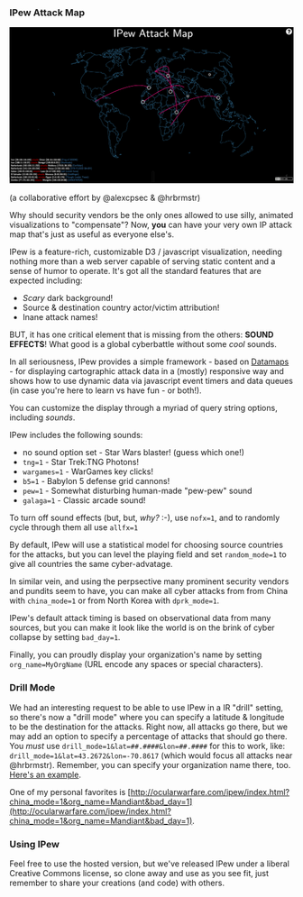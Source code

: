 ### IPew Attack Map

![img](pewpew.png)

(a collaborative effort by @alexcpsec & @hrbrmstr)

Why should security vendors be the only ones allowed to use silly, animated visualizations to "compensate"? Now, **you** can have your very own IP attack map that's just as useful as everyone else's.

IPew is a feature-rich, customizable D3 / javascript visualization, needing nothing more than a web server capable of serving static content and a sense of humor to operate. It's got all the standard features that are expected including:

- _Scary_ dark background!
- Source & destination country actor/victim attribution!
- Inane attack names!

BUT, it has one critical element that is missing from the others: **SOUND EFFECTS**! What good is a global cyberbattle without some _cool_ sounds.

In all seriousness, IPew provides a simple framework - based on [Datamaps](http://datamaps.github.io/) - for displaying cartographic attack data in a (mostly) responsive way and shows how to use dynamic data via javascript event timers and data queues (in case you're here to learn vs have fun - or both!).

You can customize the display through a myriad of query string options, including _sounds_.

IPew includes the following sounds:

- no sound option set - Star Wars blaster! (guess which one!)
- `tng=1` - Star Trek:TNG Photons!
- `wargames=1` - WarGames key clicks!
- `b5=1` - Babylon 5 defense grid cannons!
- `pew=1` - Somewhat disturbing human-made "pew-pew" sound
- `galaga=1` - Classic arcade sound!

To turn off sound effects (but, but, _why?_ :-), use `nofx=1`, and to randomly cycle through them all use `allfx=1`

By default, IPew will use a statistical model for choosing source countries for the attacks, but you can level the playing field and set `random_mode=1` to give all countries the same cyber-advatage.

In similar vein, and using the perpsective many prominent security vendors and pundits seem to have, you can make all cyber attacks from from China with `china_mode=1` or from North Korea with `dprk_mode=1`.

IPew's default attack timing is based on observational data from many sources, but you can make it look like the world is on the brink of cyber collapse by setting `bad_day=1`.

Finally, you can proudly display your organization's name by setting `org_name=MyOrgName` (URL encode any spaces or special characters).

### Drill Mode

We had an interesting request to be able to use IPew in a IR "drill" setting, so there's now a "drill mode" where you can specify a latitude &amp; longitude to be the destination for the attacks. Right now, all attacks go there, but we may add an option to specify a percentage of attacks that should go there. You _must_ use `drill_mode=1&lat=##.####&lon=##.####` for this to work, like: `drill_mode=1&lat=43.2672&lon=-70.8617` (which would focus all attacks near @hrbrmstr). Remember, you can specify your organization name there, too. [Here's an example](http://ocularwarfare.com/ipew/index.html?org_name=hrbrmstr&drill_mode=1&lat=43.2672&lon=-70.8617).

One of my personal favorites is [http://ocularwarfare.com/ipew/index.html?china_mode=1&org_name=Mandiant&bad_day=1](http://ocularwarfare.com/ipew/index.html?china_mode=1&org_name=Mandiant&bad_day=1).

### Using IPew

Feel free to use the hosted version, but we've released IPew under a liberal Creative Commons license, so clone away and use as you see fit, just remember to share your creations (and code) with others.
